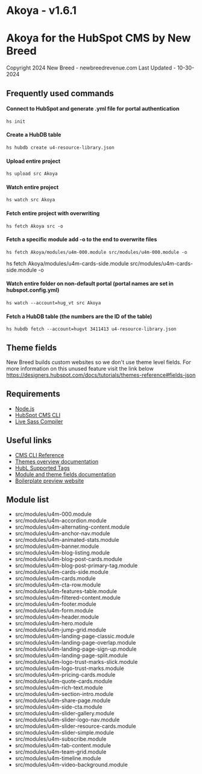 # Akoya - v1.6.1

# Akoya for the HubSpot CMS by New Breed

Copyright 2024 New Breed - newbreedrevenue.com
Last Updated - 10-30-2024

## Frequently used commands

#### Connect to HubSpot and generate .yml file for portal authentication

```
hs init
```

#### Create a HubDB table

```
hs hubdb create u4-resource-library.json
```

#### Upload entire project

```
hs upload src Akoya
```

#### Watch entire project

```
hs watch src Akoya
```

#### Fetch entire project with overwriting

```
hs fetch Akoya src -o
```

#### Fetch a specific module add -o to the end to overwrite files

```
hs fetch Akoya/modules/u4m-000.module src/modules/u4m-000.module -o
```

hs fetch Akoya/modules/u4m-cards-side.module src/modules/u4m-cards-side.module -o

#### Watch entire folder on non-default portal (portal names are set in hubspot.config.yml)

```
hs watch --account=hug_vt src Akoya
```

#### Fetch a HubDB table (the numbers are the ID of the table)

```
hs hubdb fetch --account=hugvt 3411413 u4-resource-library.json
```

## Theme fields

New Breed builds custom websites so we don't use theme level fields. For more information on this unused feature visit the link below
https://designers.hubspot.com/docs/tutorials/themes-reference#fields-json

## Requirements

- [Node.js](https://nodejs.org/en/)
- [HubSpot CMS CLI](https://developers.hubspot.com/docs/cms/developer-reference/local-development-cms-cli)
- [Live Sass Compiler](https://marketplace.visualstudio.com/items?itemName=glenn2223.live-sass)

## Useful links

- [CMS CLI Reference](https://developers.hubspot.com/docs/cms/developer-reference/local-development-cms-cli)
- [Themes overview documentation](https://designers.hubspot.com/docs/building-blocks/themes)
- [HubL Supported Tags](https://developers.hubspot.com/docs/cms/hubl/tags)
- [Module and theme fields documentation](https://designers.hubspot.com/docs/building-blocks/module-theme-fields)
- [Boilerplate preview website](https://boilerplate.hubspotcms.com)

## Module list

- src/modules/u4m-000.module
- src/modules/u4m-accordion.module
- src/modules/u4m-alternating-content.module
- src/modules/u4m-anchor-nav.module
- src/modules/u4m-animated-stats.module
- src/modules/u4m-banner.module
- src/modules/u4m-blog-listing.module
- src/modules/u4m-blog-post-cards.module
- src/modules/u4m-blog-post-primary-tag.module
- src/modules/u4m-cards-side.module
- src/modules/u4m-cards.module
- src/modules/u4m-cta-row.module
- src/modules/u4m-features-table.module
- src/modules/u4m-filtered-content.module
- src/modules/u4m-footer.module
- src/modules/u4m-form.module
- src/modules/u4m-header.module
- src/modules/u4m-hero.module
- src/modules/u4m-jump-grid.module
- src/modules/u4m-landing-page-classic.module
- src/modules/u4m-landing-page-overlap.module
- src/modules/u4m-landing-page-sign-up.module
- src/modules/u4m-landing-page-split.module
- src/modules/u4m-logo-trust-marks-slick.module
- src/modules/u4m-logo-trust-marks.module
- src/modules/u4m-pricing-cards.module
- src/modules/u4m-quote-cards.module
- src/modules/u4m-rich-text.module
- src/modules/u4m-section-intro.module
- src/modules/u4m-share-page.module
- src/modules/u4m-side-cta.module
- src/modules/u4m-slider-gallery.module
- src/modules/u4m-slider-logo-nav.module
- src/modules/u4m-slider-resource-cards.module
- src/modules/u4m-slider-simple.module
- src/modules/u4m-subscribe.module
- src/modules/u4m-tab-content.module
- src/modules/u4m-team-grid.module
- src/modules/u4m-timeline.module
- src/modules/u4m-video-background.module
